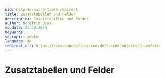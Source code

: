 ```yaml
---
uid: help-de-extra-table-redirect
title: Zusatztabellen und Felder
description: Zusatztabellen und Felder
author: Bergfrid Dias
so.date: 01.30.2024
keywords: 
so.topic: howto
language: de
redirect_url: https://docs.superoffice.com/de/custom-objects/learn/extra-table.html
---
```


# Zusatztabellen und Felder
